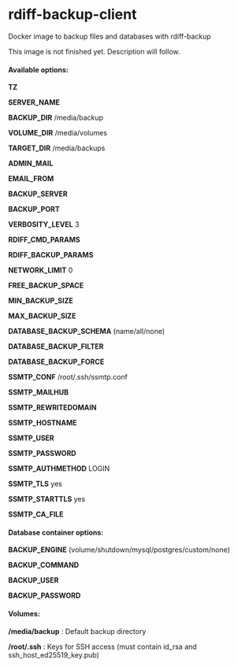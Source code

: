 # rdiff-backup-client

Docker image to backup files and databases with rdiff-backup

This image is not finished yet. Description will follow.

#### Available options: 

**TZ**

**SERVER_NAME**

**BACKUP_DIR** /media/backup

**VOLUME_DIR** /media/volumes

**TARGET_DIR** /media/backups


**ADMIN_MAIL**

**EMAIL_FROM**


**BACKUP_SERVER**

**BACKUP_PORT**

**VERBOSITY_LEVEL** 3

**RDIFF_CMD_PARAMS**

**RDIFF_BACKUP_PARAMS**

**NETWORK_LIMIT** 0

**FREE_BACKUP_SPACE**

**MIN_BACKUP_SIZE**

**MAX_BACKUP_SIZE**


**DATABASE_BACKUP_SCHEMA** (name/all/none)

**DATABASE_BACKUP_FILTER**

**DATABASE_BACKUP_FORCE**


**SSMTP_CONF** /root/.ssh/ssmtp.conf

**SSMTP_MAILHUB**

**SSMTP_REWRITEDOMAIN**

**SSMTP_HOSTNAME**

**SSMTP_USER**

**SSMTP_PASSWORD**

**SSMTP_AUTHMETHOD** LOGIN

**SSMTP_TLS** yes

**SSMTP_STARTTLS** yes

**SSMTP_CA_FILE**


#### Database container options: 

**BACKUP_ENGINE** (volume/shutdown/mysql/postgres/custom/none)

**BACKUP_COMMAND**

**BACKUP_USER**

**BACKUP_PASSWORD**


#### Volumes:

**/media/backup** : Default backup directory

**/root/.ssh** : Keys for SSH access (must contain id_rsa and ssh_host_ed25519_key.pub)